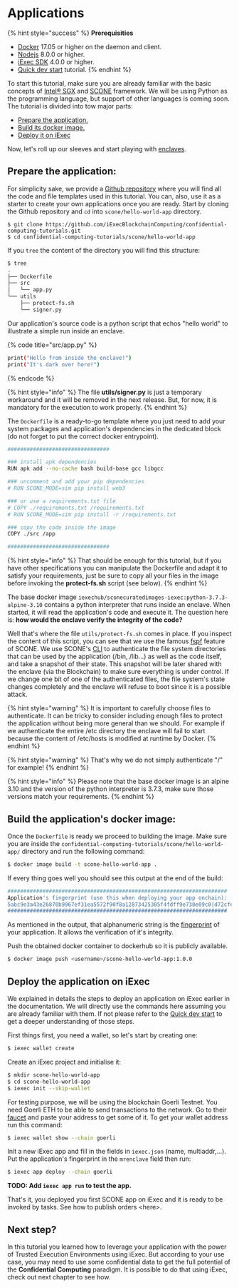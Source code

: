 # Applications

{% hint style="success" %}
**Prerequisities**

* [Docker](https://docs.docker.com/install/) 17.05 or higher on the daemon and client.
* [Nodejs](https://nodejs.org) 8.0.0 or higher.
* [iExec SDK](https://www.npmjs.com/package/iexec) 4.0.0 or higher.
* [Quick dev start](../quick-start-for-developers.md) tutorial.
{% endhint %}

To start this tutorial, make sure you are already familiar with the basic concepts of [Intel® SGX](intel-sgx-technology.md#intel-r-software-guard-extension-intel-r-sgx) and [SCONE](scone-framework.md#scone-framework) framework. We will be using Python as the programming language, but support of other languages is coming soon. The tutorial is divided into tow major parts:

* [Prepare the application.](create-your-first-sgx-app.md#prepare-the-application)
* [Build its docker image.](create-your-first-sgx-app.md#build-the-application)
* [Deploy it on iExec](create-your-first-sgx-app.md#deploy-the-application-on-iexec)

Now, let's roll up our sleeves and start playing with [enclaves](intel-sgx-technology.md#enclave). 

## Prepare the application:

For simplicity sake, we provide a [Github repository](https://github.com/iExecBlockchainComputing/confidential-computing-tutorials.git) where you will find all the code and file templates used in this tutorial. You can, also, use it as a starter to create your own applications once you are ready. Start by cloning the Github repository and `cd` into `scone/hello-world-app` directory.

```
$ git clone https://github.com/iExecBlockchainComputing/confidential-computing-tutorials.git
$ cd confidential-computing-tutorials/scone/hello-world-app
```

If you `tree` the content of the directory you will find this structure:

```bash
$ tree
.
├── Dockerfile
├── src
│   └── app.py
└── utils
    ├── protect-fs.sh
    └── signer.py
```

Our application's source code is a python script that echos "hello world" to illustrate a simple run inside an enclave.

{% code title="src/app.py" %}
```bash
print("Hello from inside the enclave!")
print("It's dark over here!")
```
{% endcode %}

{% hint style="info" %}
The file **utils/signer.py** is just a temporary workaround and it will be removed in the next release. But, for now, it is mandatory for the execution to work properly.
{% endhint %}

The `Dockerfile` is a ready-to-go template where you just need to add your system packages and application's dependencies in the dedicated block \(do not forget to put the correct docker entrypoint\).

```bash
################################

### install apk dependencies
RUN apk add --no-cache bash build-base gcc libgcc

### uncomment and add your pip dependencies
# RUN SCONE_MODE=sim pip install web3

### or use a requirements.txt file
# COPY ./requirements.txt /requirements.txt
# RUN SCONE_MODE=sim pip install -r /requirements.txt

### copy the code inside the image
COPY ./src /app

################################
```

{% hint style="info" %}
That should be enough for this tutorial, but if you have other specifications you can manipulate the Dockerfile and adapt it to satisfy your requirements, just be sure to copy all your files in the image before invoking the **protect-fs.sh** script \(see below\).
{% endhint %}

The base docker image `iexechub/sconecuratedimages-iexec:python-3.7.3-alpine-3.10` contains a python interpreter that runs inside an enclave. When started, it will read the application's code and execute it. The question here is: **how would the enclave verify the integrity of the code?**

Well that's where the file `utils/protect-fs.sh` comes in place. If you inspect the content of this script, you can see that we use the famous [fspf](scone-framework.md#fspf-file-system-protection-file) feature of SCONE. We use SCONE's [CLI](https://sconedocs.github.io/SCONE_CLI/) to authenticate the file system directories that can be used by the application \(/bin, /lib...\) as well as the code itself, and take a snapshot of their state. This snapshot will be later shared with the enclave \(via the Blockchain\) to make sure everything is under control. If we change one bit of one of the authenticated files, the file system's state changes completely and the enclave will refuse to boot since it is a possible attack.

{% hint style="warning" %}
It is important to carefully choose files to authenticate. It can be tricky to consider including enough files to protect the application without being more general than we should. For example if we authenticate the entire /etc directory the enclave will fail to start because the content of /etc/hosts is modified at runtime by Docker.
{% endhint %}

{% hint style="warning" %}
That's why we do not simply authenticate "/" for example!
{% endhint %}

{% hint style="info" %}
Please note that the base docker image is an alpine 3.10 and the version of the python interpreter is 3.7.3, make sure those versions match your requirements.
{% endhint %}

## Build the application's docker image:

Once the `Dockerfile` is ready we proceed to building the image. Make sure you are inside the `confidential-computing-tutorials/scone/hello-world-app/` directory and run the following command:

```bash
$ docker image build -t scone-hello-world-app .
```

If every thing goes well you should see this output at the end of the build:

```bash
#####################################################################
Application's fingerprint (use this when deploying your app onchain):
5abc9e3a43e26870b9967ef31ea5572f90f8a12873425305f4fdff9e730e09c0|d72cfe7975922ccb70b7b859970e16b0|16e7c11e75448e31c94d023e40ece7429fb17481bc62f521c8f70da9c48110a1
#####################################################################
```

As mentioned in the output, that alphanumeric string is the [fingerprint](scone-framework.md#applications-fingerprint) of your application. It allows the verification of it's integrity.

Push the obtained docker container to dockerhub so it is publicly available.

```bash
$ docker image push <username>/scone-hello-world-app:1.0.0
```

## Deploy the application on iExec

We explained in details the steps to deploy an application on iExec earlier in the documentation. We will directly use the commands here assuming you are already familiar with them. If not please refer to the [Quick dev start](../quick-start-for-developers.md) to get a deeper understanding of those steps.

First things first, you need a wallet, so let's start by creating one:

```bash
$ iexec wallet create
```

Create an iExec project and initialise it:

```bash
$ mkdir scone-hello-world-app
$ cd scone-hello-world-app
$ iexec init --skip-wallet
```

For testing purpose, we will be using the blockchain Goerli Testnet. You need Goerli ETH to be able to send transactions to the network. Go to their [faucet](https://goerli-faucet.slock.it/) and paste your address to get some of it. To get your wallet address run this command:

```bash
$ iexec wallet show --chain goerli
```

Init a new iExec app and fill in the fields in `iexec.json` \(name, multiaddr,...\). Put the application's fingerprint in the `mrenclave` field then run:

```bash
$ iexec app deploy --chain goerli
```

**TODO: Add `iexec app run` to test the app.**

That's it, you deployed you first SCONE app on iExec and it is ready to be invoked by tasks. See how to publish orders &lt;here&gt;.

## Next step?

In this tutorial you learned how to leverage your application with the power of Trusted Execution Environments using iExec. But according to your use case, you may need to use some confidential data to get the full potential of the **Confidential Computing** paradigm. It is possible to do that using iExec, check out next chapter to see how.

